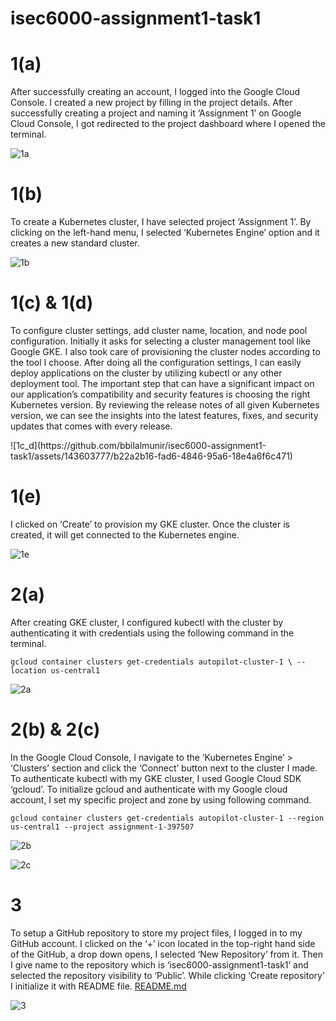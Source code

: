 # isec6000-assignment1-task1
<h1>1(a)</h1>
<p>
After successfully creating an account, I logged into the Google Cloud Console.
I created a new project by filling in the project details.
After successfully creating a project and naming it ‘Assignment 1’ on Google Cloud Console, I got redirected to the project dashboard where I opened the terminal.
</p>

![1a](https://github.com/bbilalmunir/isec6000-assignment1-task1/assets/143603777/1692a240-3edd-45c1-b44c-113aa6d230cd)


<h1>1(b)</h1>
<p>
To create a Kubernetes cluster, I have selected project ‘Assignment 1’.
By clicking on the left-hand menu, I selected ‘Kubernetes Engine’ option and it creates a new standard cluster.
</p>

![1b](https://github.com/bbilalmunir/isec6000-assignment1-task1/assets/143603777/8968d262-a453-4977-ba4d-af42e0d0c5a5)


<h1>1(c) & 1(d)</h1>
<p>
To configure cluster settings, add cluster name, location, and node pool configuration.
Initially it asks for selecting a cluster management tool like Google GKE. I also took care of provisioning the cluster nodes according to the tool I choose.
After doing all the configuration settings, I can easily deploy applications on the cluster by utilizing kubectl or any other deployment tool.
The important step that can have a significant impact on our application’s compatibility and security features is choosing the right Kubernetes version.
By reviewing the release notes of all given Kubernetes version, we can see the insights into the latest features, fixes, and security updates that comes with every release.
</p>
![1c_d](https://github.com/bbilalmunir/isec6000-assignment1-task1/assets/143603777/b22a2b16-fad6-4846-95a6-18e4a6f6c471)


<h1>1(e)</h1>
<p>
I clicked on ‘Create’ to provision my GKE cluster.
Once the cluster is created, it will get connected to the Kubernetes engine.
</p>

![1e](https://github.com/bbilalmunir/isec6000-assignment1-task1/assets/143603777/f66f0ae8-ccca-429b-9f8e-51de6f7b7498)

<h1>2(a)</h1>
<p>
After creating GKE cluster, I configured kubectl with the cluster by authenticating it with credentials using the following command in the terminal.</p>

```shell
gcloud container clusters get-credentials autopilot-cluster-1 \ --location us-central1
```

![2a](https://github.com/bbilalmunir/isec6000-assignment1-task1/assets/143603777/95e9c41e-ac9f-4b25-9e8b-e934ea97e30d)


<h1>2(b) & 2(c)</h1>
<p>
In the Google Cloud Console, I navigate to the ‘Kubernetes Engine’ > ‘Clusters’ section and click the ‘Connect’ button next to the cluster I made.
To authenticate kubectl with my GKE cluster, I used Google Cloud SDK ‘gcloud’.
To initialize gcloud and authenticate with my Google cloud account, I set my specific project and zone by using following command.</p>

```shell
gcloud container clusters get-credentials autopilot-cluster-1 --region us-central1 --project assignment-1-397507
```

![2b](https://github.com/bbilalmunir/isec6000-assignment1-task1/assets/143603777/365ad320-fe3e-4608-9f83-e21f2fe0f752)

![2c](https://github.com/bbilalmunir/isec6000-assignment1-task1/assets/143603777/e84e4dbc-2dbc-48ba-87f8-53cf575fe250)


<h1>3</h1>
To setup a GitHub repository to store my project files, I logged in to my GitHub account.
I clicked on the ‘+’ icon located in the top-right hand side of the GitHub, a drop down opens, I selected ‘New Repository’ from it. Then I give name to the repository which is ‘isec6000-assignment1-task1’ and selected the repository visibility to ‘Public’. While clicking ‘Create repository’ I initialize it with README file. <a href="https://github.com/bbilalmunir/isec6000-assignment1-task1">README.md<a>
  
![3](https://github.com/bbilalmunir/isec6000-assignment1-task1/assets/143603777/62f691ca-c105-45d9-b2ec-453f579ab6e0)
